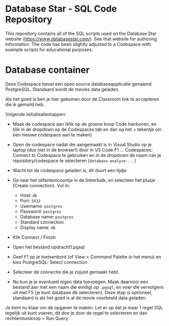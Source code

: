 # Database Star - SQL Code Repository
This repository contains all of the SQL scripts used on the Database Star website (https://www.databasestar.com/). See that website for authoring information. The code has been slightly adjusted to a Codespace with example scripts for educational purposes.

# Database container

Deze Codespace bevat een open source databaseapplicatie genaamd PostgreSQL. Standaard wordt de movies data geladen.

Als het goed is ben je hier gekomen door de Classroom link te accepteren die ik gemaild heb.

Volgende initialisatiestappen:
* Maak de codespace aan (klik op de groene knop Code hierboven, en klik in de dropdown op de Codespaces tab en dan op het + tekentje om een nieuwe codespace aan te maken)
* Open de codespace nadat die aangemaakt is in Visual Studio op je laptop (dus niet in de browser!) door in VS Code F1 ... Codespaces: Connect to Codespace te gebruiken en in de dropdown de naam van je repository/codespace te selecteren (`database-analyse-...`)
* Wacht tot de codespace geladen is, dit duurt een tijdje
* Ga naar het olifantenicoontje in de linkerbalk, en selecteer het plusje (Create connection). Vul in:
  - Host: `db`
  - Port: `5432`
  - Username: `postgres`
  - Password: `postgres`
  - Database name: `postgres`
  - Standard connection
  - Display name: `db`
* Klik Connect / Finish
* Open het bestand opdracht1.pgsql
* Geef F1 op je toetsenbord (of View > Command Palette in het menu) en kies PostgreSQL: Select connection
* Selecteer de connectie die je zojuist gemaakt hebt.

* Nu kun je je eventueel eigen data toevoegen. Maak daarvoor een bestand aan met een naam die eindigt op `.pgsql`, en voer die vervolgens uit met F5 (je kunt database db selecteren). Deze stap is optioneel, standaard is als het goed is al de movie voorbeeld data geladen.

Je bent nu klaar om de opgaven te maken. Let er op dat je maar 1 regel SQL tegelijk uit kunt voeren, dit doe je door de regel te selecteren en dan rechtermuisknop > Run Query.
